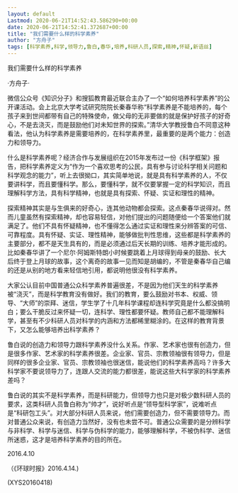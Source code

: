 ```yaml
---
layout: default
Lastmod: 2020-06-21T14:52:43.586290+00:00
date: 2020-06-21T14:52:41.372687+00:00
title: "我们需要什么样的科学素养"
author: "方舟子"
tags: [科学素养,科学,领导力,鲁白,春华,培养,科研人员,探索,精神,怀疑,新语丝]
---
```


我们需要什么样的科学素养

·方舟子·

微信公众号《知识分子》和搜狐教育最近联合主办了一个“如何培养科学素养”的公开课活动。会上北京大学考试研究院院长秦春华称“科学素养是不能培养的，每个孩子来到世间都带有自己的特殊使命，做父母的无非要做的就是保护好孩子的好奇心，不是去浇灭，而是鼓励他们对未知世界的探索。”清华大学教授鲁白不同意这种看法，他认为科学素养是需要培养的，在科学素养里，最重要的是两个能力：创造力和领导力。

什么是科学素养呢？经济合作与发展组织在2015年发布过一份《科学框架》报告，把科学素养定义为“作为一个喜欢思考的公民，具有参与讨论科学相关问题和科学观念的能力”，听上去很拗口，其实简单地说，就是具有科学素养的人，不仅要讲科学，而且要懂科学。那么，要懂科学，就不仅要掌握一定的科学知识，而且理解科学方法，具有科学精神，也就是具有探索、怀疑、实证和理性的精神。

探索精神其实是与生俱来的好奇心，连其他动物都会探索。这点秦春华说得对。然而儿童虽然有探索精神，却也容易轻信，对他们提出的问题随便给一个答案他们就满足了。他们不具有怀疑精神，也不懂得怎么通过实证和理性来分辨答案的可信、可靠程度。具有怀疑、实证、理性精神，能够做批判性思维，这些都是科学素养的主要部分，都不是天生具有的，而是必须通过后天长期的训练、培养才能形成的。比如秦春华讲了一个尼尔·阿姆斯特朗小时候要跳着上月球得到母亲的鼓励、长大后终于登上月球的故事，这个离奇的故事一见而知是胡编的，不管是秦春华自己编的还是从别的地方看来轻信地引用，都说明他很没有科学素养。

大家公认目前中国普通公众科学素养普遍很差，不是因为他们天生的科学素养被“浇灭”，而是科学教育没有做好。我们的教育，要么鼓励对书本、权威、领导、“大师”的崇拜、迷信，学生学了十几年科学课程却连科学究竟是什么都没搞明白；要么干脆反过来怀疑一切，连科学、理性都要怀疑。教师自己都不能理解科学，甚至有不少科研人员对科学的内涵和方法都稀里糊涂的。在这样的教育背景下，又怎么能够培养出科学素养？

鲁白说的创造力和领导力跟科学素养没什么关系。作家、艺术家也很有创造力，但是很多作家、艺术家的科学素养很差。企业家、官员、宗教领袖很有领导力，但是同样的很多企业家、官员、宗教领袖也很迷信，能说他们的科学素养高吗？许多大科学家不要说领导力了，连跟人交流的能力都很差，能说这些大科学家的科学素养差吗？

鲁白说的其实不是科学素养，而是科研能力，但领导力也只是对极少数科研人员的要求，这类科研人员鲁白称为“帅才”，说好听点是“领导型科学家”，说难听点是“科研包工头”。对大部分科研人员来说，他们需要创造力，但不需要领导力。而对普通公众来说，有创造力当然好，没有也未尝不可。普通公众需要的是分辨科学与非科学、科学与迷信、科学与伪科学的能力，能够理解科学，不被伪科学、迷信所迷惑，这才是培养科学素养的目的所在。

2016.4.10

（《环球时报》2016.4.14.)

(XYS20160418)


